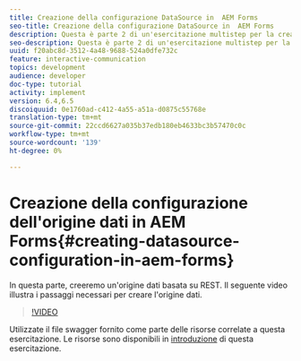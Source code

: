 ```yaml
---
title: Creazione della configurazione DataSource in  AEM Forms
seo-title: Creazione della configurazione DataSource in  AEM Forms
description: Questa è parte 2 di un'esercitazione multistep per la creazione del primo documento di comunicazione interattiva. In questa parte, creeremo un'origine dati basata su REST.  Il seguente video illustra i passaggi necessari per creare l'origine dati.
seo-description: Questa è parte 2 di un'esercitazione multistep per la creazione del primo documento di comunicazione interattiva. In questa parte, creeremo un'origine dati basata su REST.  Il seguente video illustra i passaggi necessari per creare l'origine dati.
uuid: f20abc8d-3512-4a48-9688-524a0dfe732c
feature: interactive-communication
topics: development
audience: developer
doc-type: tutorial
activity: implement
version: 6.4,6.5
discoiquuid: 0e1760ad-c412-4a55-a51a-d0875c55768e
translation-type: tm+mt
source-git-commit: 22ccd6627a035b37edb180eb4633bc3b57470c0c
workflow-type: tm+mt
source-wordcount: '139'
ht-degree: 0%

---
```



# Creazione della configurazione dell&#39;origine dati in  AEM Forms{#creating-datasource-configuration-in-aem-forms}

In questa parte, creeremo un&#39;origine dati basata su REST.  Il seguente video illustra i passaggi necessari per creare l&#39;origine dati.

>[!VIDEO](https://video.tv.adobe.com/v/22344/?quality=9&learn=on)

Utilizzate il file swagger fornito come parte delle risorse correlate a questa esercitazione. Le risorse sono disponibili in [introduzione](introduction.md) di questa esercitazione.

